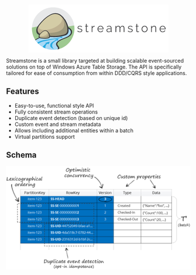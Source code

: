 <img style="display:block; margin:0 auto; max-width:100%;" src="https://github.com/yevhen-personal/test/raw/master/Logo.Compact.png" alt="Streamstone">

Streamstone is a small library targeted at building scalable event-sourced solutions on top of Windows Azure Table Storage. The API is specifically tailored for ease of consumption from within DDD/CQRS style applications.

## Features

+ Easy-to-use, functional style API
+ Fully consistent stream operations
+ Duplicate event detection (based on unique id)
+ Custom event and stream metadata
+ Allows including additional entities within a batch 
+ Virtual partitions support

## Schema

![Schema](Schema.png)
